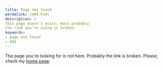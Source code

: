 ```yaml
---
title: Page not found
permalink: /404.html
description: |
This page doesn't exist; most probably
the link you're using is broken.
keywords:
- page not found
- 404
---
```


The page you're looking for is not here. Probably the
link is broken. Please, check my [home page](/).